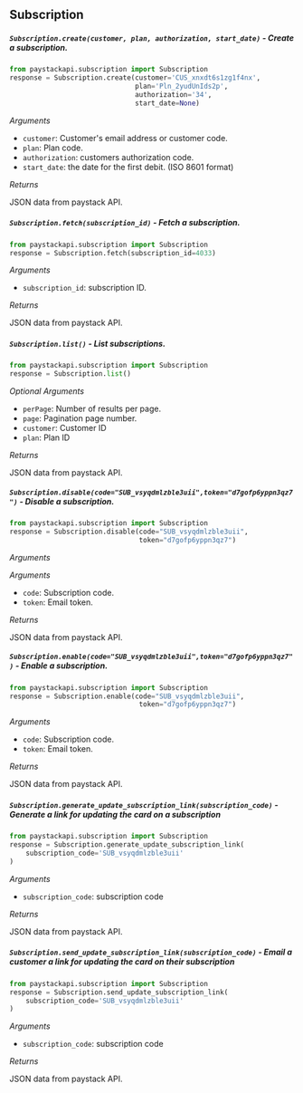 ## Subscription

##### `Subscription.create(customer, plan, authorization, start_date)` - Create a subscription.

```python
from paystackapi.subscription import Subscription
response = Subscription.create(customer='CUS_xnxdt6s1zg1f4nx',
                               plan='Pln_2yudUnIds2p',
                               authorization='34',
                               start_date=None)
```

*Arguments*
- `customer`: Customer's email address or customer code.
- `plan`: Plan code.
- `authorization`: customers authorization code.
- `start_date`:  the date for the first debit. (ISO 8601 format)

*Returns*

JSON data from paystack API.

##### `Subscription.fetch(subscription_id)` - Fetch a subscription.

```python
from paystackapi.subscription import Subscription
response = Subscription.fetch(subscription_id=4033)
```

*Arguments*
- `subscription_id`: subscription ID.

*Returns*

JSON data from paystack API.


##### `Subscription.list()` - List subscriptions.

```python
from paystackapi.subscription import Subscription
response = Subscription.list()
```

*Optional Arguments*

- `perPage`: Number of results per page.
- `page`: Pagination page number. 
- `customer`: Customer ID
- `plan`: Plan ID

*Returns*

JSON data from paystack API.

##### `Subscription.disable(code="SUB_vsyqdmlzble3uii",token="d7gofp6yppn3qz7")` - Disable a subscription.

```python
from paystackapi.subscription import Subscription
response = Subscription.disable(code="SUB_vsyqdmlzble3uii",
                                token="d7gofp6yppn3qz7")
```

*Arguments*

*Arguments*
- `code`: Subscription code.
- `token`: Email token.


*Returns*

JSON data from paystack API.

##### `Subscription.enable(code="SUB_vsyqdmlzble3uii",token="d7gofp6yppn3qz7")` - Enable a subscription.

```python
from paystackapi.subscription import Subscription
response = Subscription.enable(code="SUB_vsyqdmlzble3uii",
                                token="d7gofp6yppn3qz7")
```

*Arguments*
- `code`: Subscription code.
- `token`: Email token.


*Returns*

JSON data from paystack API.

##### `Subscription.generate_update_subscription_link(subscription_code)` - Generate a link for updating the card on a subscription
```python
from paystackapi.subscription import Subscription
response = Subscription.generate_update_subscription_link(
    subscription_code='SUB_vsyqdmlzble3uii'
)
```

*Arguments*
- `subscription_code`: subscription code

*Returns*

JSON data from paystack API.


##### `Subscription.send_update_subscription_link(subscription_code)` - Email a customer a link for updating the card on their subscription

```python
from paystackapi.subscription import Subscription
response = Subscription.send_update_subscription_link(
    subscription_code='SUB_vsyqdmlzble3uii'
)
```

*Arguments*
- `subscription_code`: subscription code

*Returns*

JSON data from paystack API.